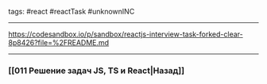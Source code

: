 tags: #react #reactTask #unknownINC 
____

https://codesandbox.io/p/sandbox/reactjs-interview-task-forked-clear-8p8426?file=%2FREADME.md


___
### [[011 Решение задач JS, TS и React|Назад]]